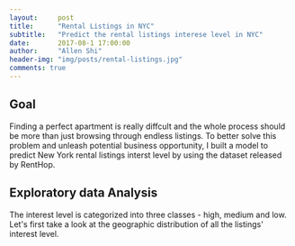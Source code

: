 ```yaml
---
layout:     post
title:      "Rental Listings in NYC"
subtitle:   "Predict the rental listings interese level in NYC"
date:       2017-08-1 17:00:00
author:     "Allen Shi"
header-img: "img/posts/rental-listings.jpg"
comments: true
---
```


## Goal
Finding a perfect apartment is really diffcult and the whole process should be more than just browsing through endless listings. To better solve this problem and unleash potential business opportunity, I built a model to predict New York rental listings interst level by using the dataset released by RentHop.

## Exploratory data Analysis
The interest level is categorized into three classes - high, medium and low. Let's first take a look at the geographic distribution of all the listings' interest level.

<meta charset="utf-8">
<style>
.group-tick line {
  stroke: #000;
}

.ribbons {
  fill-opacity: 0.67;
}

</style>
<svg width="960" height="960"></svg>
<script src="https://d3js.org/d3.v4.min.js"></script>
<script>

var matrix = [
  [11975,  5871, 8916, 2868],
  [ 1951, 10048, 2060, 6171],
  [ 8010, 16145, 8090, 8045],
  [ 1013,   990,  940, 6907]
];

var svg = d3.select("svg"),
    width = +svg.attr("width"),
    height = +svg.attr("height"),
    outerRadius = Math.min(width, height) * 0.5 - 40,
    innerRadius = outerRadius - 30;

var formatValue = d3.formatPrefix(",.0", 1e3);

var chord = d3.chord()
    .padAngle(0.05)
    .sortSubgroups(d3.descending);

var arc = d3.arc()
    .innerRadius(innerRadius)
    .outerRadius(outerRadius);

var ribbon = d3.ribbon()
    .radius(innerRadius);

var color = d3.scaleOrdinal()
    .domain(d3.range(4))
    .range(["#000000", "#FFDD89", "#957244", "#F26223"]);

var g = svg.append("g")
    .attr("transform", "translate(" + width / 2 + "," + height / 2 + ")")
    .datum(chord(matrix));

var group = g.append("g")
    .attr("class", "groups")
  .selectAll("g")
  .data(function(chords) { return chords.groups; })
  .enter().append("g");

group.append("path")
    .style("fill", function(d) { return color(d.index); })
    .style("stroke", function(d) { return d3.rgb(color(d.index)).darker(); })
    .attr("d", arc);

var groupTick = group.selectAll(".group-tick")
  .data(function(d) { return groupTicks(d, 1e3); })
  .enter().append("g")
    .attr("class", "group-tick")
    .attr("transform", function(d) { return "rotate(" + (d.angle * 180 / Math.PI - 90) + ") translate(" + outerRadius + ",0)"; });

groupTick.append("line")
    .attr("x2", 6);

groupTick
  .filter(function(d) { return d.value % 5e3 === 0; })
  .append("text")
    .attr("x", 8)
    .attr("dy", ".35em")
    .attr("transform", function(d) { return d.angle > Math.PI ? "rotate(180) translate(-16)" : null; })
    .style("text-anchor", function(d) { return d.angle > Math.PI ? "end" : null; })
    .text(function(d) { return formatValue(d.value); });

g.append("g")
    .attr("class", "ribbons")
  .selectAll("path")
  .data(function(chords) { return chords; })
  .enter().append("path")
    .attr("d", ribbon)
    .style("fill", function(d) { return color(d.target.index); })
    .style("stroke", function(d) { return d3.rgb(color(d.target.index)).darker(); });

// Returns an array of tick angles and values for a given group and step.
function groupTicks(d, step) {
  var k = (d.endAngle - d.startAngle) / d.value;
  return d3.range(0, d.value, step).map(function(value) {
    return {value: value, angle: value * k + d.startAngle};
  });
}

</script>
